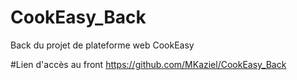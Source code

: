 # CookEasy_Back
Back du projet de plateforme web CookEasy

#Lien d'accès au front
https://github.com/MKaziel/CookEasy_Back
